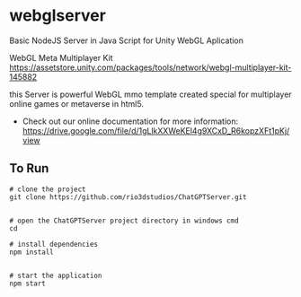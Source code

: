 # webglserver
Basic NodeJS Server in Java Script for Unity WebGL Aplication

WebGL Meta Multiplayer Kit
https://assetstore.unity.com/packages/tools/network/webgl-multiplayer-kit-145882

this Server is powerful WebGL mmo template created special for multiplayer online games or metaverse in html5. 
 

* Check out our online documentation for more information:
 https://drive.google.com/file/d/1gLlkXXWeKEl4g9XCxD_R6kopzXFt1pKj/view
 
 
## To Run


```
# clone the project
git clone https://github.com/rio3dstudios/ChatGPTServer.git


# open the ChatGPTServer project directory in windows cmd
cd 

# install dependencies
npm install


# start the application
npm start

```
